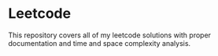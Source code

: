 # Leetcode
This repository covers all of my leetcode solutions with proper documentation and time and space complexity analysis.
